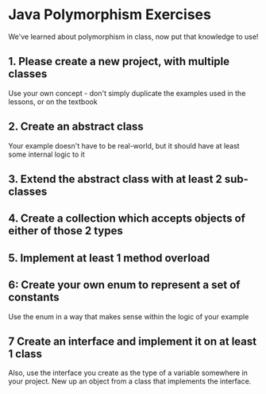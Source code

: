 # Java Polymorphism Exercises
We've learned about polymorphism in class, now put that knowledge to use!

## 1. Please create a new project, with multiple classes
Use your own concept - don't simply duplicate the examples used in the lessons, or on the textbook

## 2. Create an abstract class
Your example doesn't have to be real-world, but it should have at least some internal logic to it

## 3. Extend the abstract class with at least 2 sub-classes

## 4. Create a collection which accepts objects of either of those 2 types

## 5. Implement at least 1 method overload

## 6: Create your own enum to represent a set of constants
Use the enum in a way that makes sense within the logic of your example

## 7 Create an interface and implement it on at least 1 class
Also, use the interface you create as the type of a variable somewhere in your project. New up an object from a class that implements the interface.
